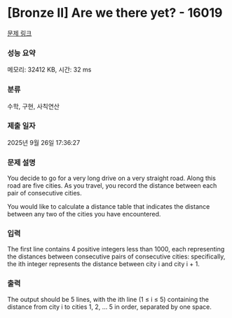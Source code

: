 # [Bronze II] Are we there yet? - 16019 

[문제 링크](https://www.acmicpc.net/problem/16019) 

### 성능 요약

메모리: 32412 KB, 시간: 32 ms

### 분류

수학, 구현, 사칙연산

### 제출 일자

2025년 9월 26일 17:36:27

### 문제 설명

<p>You decide to go for a very long drive on a very straight road. Along this road are five cities. As you travel, you record the distance between each pair of consecutive cities.</p>

<p>You would like to calculate a distance table that indicates the distance between any two of the cities you have encountered.</p>

### 입력 

 <p>The first line contains 4 positive integers less than 1000, each representing the distances between consecutive pairs of consecutive cities: specifically, the ith integer represents the distance between city i and city i + 1.</p>

### 출력 

 <p>The output should be 5 lines, with the ith line (1 ≤ i ≤ 5) containing the distance from city i to cities 1, 2, ... 5 in order, separated by one space.</p>

